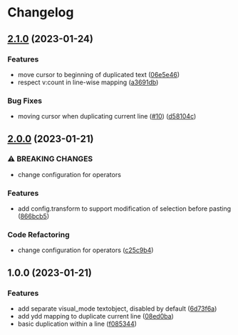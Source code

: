 # Changelog

## [2.1.0](https://github.com/smjonas/duplicate.nvim/compare/v2.0.0...v2.1.0) (2023-01-24)


### Features

* move cursor to beginning of duplicated text ([06e5e46](https://github.com/smjonas/duplicate.nvim/commit/06e5e46da00925c409ee6bdb6cd0a15a5dac32f5))
* respect v:count in line-wise mapping ([a3691db](https://github.com/smjonas/duplicate.nvim/commit/a3691db9e58b8f1c4b0b9ed76098246299dee913))


### Bug Fixes

* moving cursor when duplicating current line ([#10](https://github.com/smjonas/duplicate.nvim/issues/10)) ([d58104c](https://github.com/smjonas/duplicate.nvim/commit/d58104c362ceb886c5e6677c43c011bd2b1e788f))

## [2.0.0](https://github.com/smjonas/duplicate.nvim/compare/v1.0.0...v2.0.0) (2023-01-21)


### ⚠ BREAKING CHANGES

* change configuration for operators

### Features

* add config.transform to support modification of selection before pasting ([866bcb5](https://github.com/smjonas/duplicate.nvim/commit/866bcb5e89aac351a69a034a801f81d170de93c3))


### Code Refactoring

* change configuration for operators ([c25c9b4](https://github.com/smjonas/duplicate.nvim/commit/c25c9b4b7f1b591ba1649b36a8e48a0b9e50d5e6))

## 1.0.0 (2023-01-21)


### Features

* add separate visual_mode textobject, disabled by default ([6d73f6a](https://github.com/smjonas/duplicate.nvim/commit/6d73f6a17eab03267158a76950d9177f84221ca0))
* add ydd mapping to duplicate current line ([08ed0ba](https://github.com/smjonas/duplicate.nvim/commit/08ed0ba603af27d770a8048822cd7d9e0f417090))
* basic duplication within a line ([f085344](https://github.com/smjonas/duplicate.nvim/commit/f085344dda0b06f71bfd4b2ff6bb6c27179ac685))
